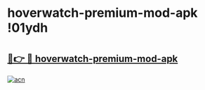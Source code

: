 # hoverwatch-premium-mod-apk !01ydh

# <h2><a href="https://pyvh02.esa.edu.pl?title=hoverwatch-premium-mod-apk&ref=01ydh">🔗👉 🔴 hoverwatch-premium-mod-apk</a></h2>

[![acn](https://github.com/user-attachments/assets/0f9c940e-d8b0-45ae-aac7-cd30a18b3e1c)](https://pyvh02.esa.edu.pl?title=hoverwatch-premium-mod-apk&ref=01ydh)

